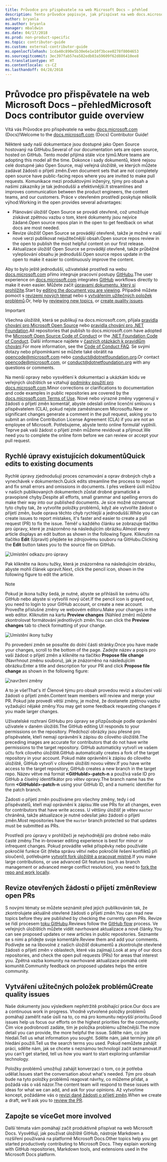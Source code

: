 ```yaml
---
title: Průvodce pro přispěvatele na web Microsoft Docs – přehled
description: Tento průvodce popisuje, jak přispívat na web docs.microsoft.com, který obsahuje dokumentaci Microsoftu.
author: bryanla
ms.author: bryanla
manager: mbaldwin
ms.date: 04/17/2018
ms.prod: non-product-specific
ms.topic: contributor-guide
ms.custom: external-contributor-guide
ms.openlocfilehash: 1cda40c890e5b30e6e1e10f3bcee0278f8004653
ms.sourcegitcommit: 3ec397fab57ea582edb03a59609f62d886410ee8
ms.translationtype: HT
ms.contentlocale: cs-CZ
ms.lasthandoff: 04/28/2018
---
```

# <a name="microsoft-docs-contributor-guide-overview"></a><span data-ttu-id="4299c-103">Průvodce pro přispěvatele na web Microsoft Docs – přehled</span><span class="sxs-lookup"><span data-stu-id="4299c-103">Microsoft Docs contributor guide overview</span></span>

<span data-ttu-id="4299c-104">Vítá vás Průvodce pro přispěvatele na webu [docs.microsoft.com](https://docs.microsoft.com) (Docs)!</span><span class="sxs-lookup"><span data-stu-id="4299c-104">Welcome to the [docs.microsoft.com](https://docs.microsoft.com) (Docs) Contributor Guide!</span></span>

<span data-ttu-id="4299c-105">Některé sady naší dokumentace jsou dostupné jako Open Source hostovaný na GitHubu.</span><span class="sxs-lookup"><span data-stu-id="4299c-105">Several of our documentation sets are open source, hosted on GitHub.</span></span> <span data-ttu-id="4299c-106">Tento model přijímá stále více týmů.</span><span class="sxs-lookup"><span data-stu-id="4299c-106">More teams are adopting this model all the time.</span></span> <span data-ttu-id="4299c-107">Dokonce i sady dokumentů, které nejsou celé dostupné jako Open Source, mají veřejná úložiště, ve kterých můžete zadávat žádosti o přijetí změn.</span><span class="sxs-lookup"><span data-stu-id="4299c-107">Even document sets that are not completely open source have public-facing repos where you are invited to make pull requests.</span></span> <span data-ttu-id="4299c-108">Komunikace mezi produktovými inženýry, týmy pro obsah a našimi zákazníky je tak jednodušší a efektivnější.</span><span class="sxs-lookup"><span data-stu-id="4299c-108">It streamlines and improves communication between the product engineers, the content teams, and our customers.</span></span> <span data-ttu-id="4299c-109">Práce v otevřeném prostředí poskytuje několik výhod:</span><span class="sxs-lookup"><span data-stu-id="4299c-109">Working in the open provides several advantages:</span></span>

- <span data-ttu-id="4299c-110">Plánování úložišť Open Source se provádí otevřeně, což umožňuje získávat zpětnou vazbu o tom, které dokumenty jsou nejvíce žádané.</span><span class="sxs-lookup"><span data-stu-id="4299c-110">Open source repos plan in the open to get feedback on what docs are most needed.</span></span>
- <span data-ttu-id="4299c-111">Revize úložišť Open Source se provádějí otevřeně, takže je možné v naší nové verzi publikovat nejužitečnější obsah.</span><span class="sxs-lookup"><span data-stu-id="4299c-111">Open source repos review in the open to publish the most helpful content on our first release.</span></span>
- <span data-ttu-id="4299c-112">Aktualizace úložišť Open Source se provádějí otevřeně, takže průběžné vylepšování obsahu je jednodušší.</span><span class="sxs-lookup"><span data-stu-id="4299c-112">Open source repos update in the open to make it easier to continuously improve the content.</span></span>

<span data-ttu-id="4299c-113">Aby to bylo ještě jednodušší, uživatelské prostředí na webu [docs.microsoft.com](https://docs.microsoft.com) přímo integruje pracovní postupy [GitHubu](https://github.com).</span><span class="sxs-lookup"><span data-stu-id="4299c-113">The user experience on [docs.microsoft.com](https://docs.microsoft.com) integrates [GitHub](https://github.com) workflows directly to make it even easier.</span></span> <span data-ttu-id="4299c-114">Můžete začít [úpravami dokumentu, který si prohlížíte](#quick-edits-to-existing-documents).</span><span class="sxs-lookup"><span data-stu-id="4299c-114">Start by [editing the document you are viewing](#quick-edits-to-existing-documents).</span></span> <span data-ttu-id="4299c-115">Případně můžete pomoct s [revizemi nových témat](#review-open-prs) nebo s [vytvářením užitečných položek problémů](#create-quality-issues).</span><span class="sxs-lookup"><span data-stu-id="4299c-115">Or, help by [reviewing new topics](#review-open-prs), or [create quality issues](#create-quality-issues).</span></span>

> [!IMPORTANT]
> <span data-ttu-id="4299c-116">Všechna úložiště, která se publikují na docs.microsoft.com, přijala [pravidla chování pro Microsoft Open Source](https://opensource.microsoft.com/codeofconduct/) nebo [pravidla chování pro .NET Foundation](https://dotnetfoundation.org/code-of-conduct).</span><span class="sxs-lookup"><span data-stu-id="4299c-116">All repositories that publish to docs.microsoft.com have adopted the [Microsoft Open Source Code of Conduct](https://opensource.microsoft.com/codeofconduct/) or the [.NET Foundation Code of Conduct](https://dotnetfoundation.org/code-of-conduct).</span></span> <span data-ttu-id="4299c-117">Další informace najdete v [častých otázkách k pravidlům chování](https://opensource.microsoft.com/codeofconduct/faq/).</span><span class="sxs-lookup"><span data-stu-id="4299c-117">For more information, see the [Code of Conduct FAQ](https://opensource.microsoft.com/codeofconduct/faq/).</span></span> <span data-ttu-id="4299c-118">Se svými dotazy nebo připomínkami se můžete také obrátit na [opencode@microsoft.com](mailto:opencode@microsoft.com) nebo [conduct@dotnetfoundation.org](mailto:conduct@dotnetfoundation.org).</span><span class="sxs-lookup"><span data-stu-id="4299c-118">Or contact [opencode@microsoft.com](mailto:opencode@microsoft.com), or [conduct@dotnetfoundation.org](mailto:conduct@dotnetfoundation.org) with any questions or comments.</span></span><br>
>
> <span data-ttu-id="4299c-119">Na menší opravy nebo vysvětlení k dokumentaci a ukázkám kódu ve veřejných úložištích se vztahují [podmínky použití pro docs.microsoft.com](https://docs.microsoft.com/legal/termsofuse).</span><span class="sxs-lookup"><span data-stu-id="4299c-119">Minor corrections or clarifications to documentation and code examples in public repositories are covered by the [docs.microsoft.com Terms of Use](https://docs.microsoft.com/legal/termsofuse).</span></span> <span data-ttu-id="4299c-120">Nové nebo výrazné změny vygenerují v žádosti o přijetí změn komentář, abyste odeslali online licenční smlouvu s přispěvatelem (CLA), pokud nejste zaměstnancem Microsoftu.</span><span class="sxs-lookup"><span data-stu-id="4299c-120">New or significant changes generate a comment in the pull request, asking you to submit an online Contribution License Agreement (CLA) if you are not an employee of Microsoft.</span></span> <span data-ttu-id="4299c-121">Potřebujeme, abyste tento online formulář vyplnili. Teprve pak vaši žádost o přijetí změn můžeme revidovat a přijmout.</span><span class="sxs-lookup"><span data-stu-id="4299c-121">We need you to complete the online form before we can review or accept your pull request.</span></span>

## <a name="quick-edits-to-existing-documents"></a><span data-ttu-id="4299c-122">Rychlé úpravy existujících dokumentů</span><span class="sxs-lookup"><span data-stu-id="4299c-122">Quick edits to existing documents</span></span>

<span data-ttu-id="4299c-123">Rychlé úpravy zjednodušují proces oznamování a oprav drobných chyb a vynechávek v dokumentech.</span><span class="sxs-lookup"><span data-stu-id="4299c-123">Quick edits streamline the process to report and fix small errors and omissions in documents.</span></span> <span data-ttu-id="4299c-124">I přes veškeré úsilí můžou v našich publikovaných dokumentech zůstat drobné gramatické a pravopisné chyby.</span><span class="sxs-lookup"><span data-stu-id="4299c-124">Despite all efforts, small grammar and spelling errors do make their way into our published documents.</span></span> <span data-ttu-id="4299c-125">Je sice možné oznamovat tyto chyby tak, že vytvoříte položky problémů, když ale vytvoříte žádost o přijetí změn, bude oprava těchto chyb rychlejší a jednodušší.</span><span class="sxs-lookup"><span data-stu-id="4299c-125">While you can create issues to report mistakes, it's faster and easier to create a pull request (PR) to fix the issue.</span></span> <span data-ttu-id="4299c-126">Téměř u každého článku se zobrazuje tlačítko pro úpravy, které je znázorněno na následujícím obrázku.</span><span class="sxs-lookup"><span data-stu-id="4299c-126">Almost every article displays an edit button as shown in the following figure.</span></span> <span data-ttu-id="4299c-127">Kliknutím na tlačítko **Edit** (Upravit) přejdete ke zdrojovému souboru na GitHubu.</span><span class="sxs-lookup"><span data-stu-id="4299c-127">Clicking the **Edit** button takes you to the source file on GitHub.</span></span>

![Umístění odkazu pro úpravy](./media/index/edit-article.png)

<span data-ttu-id="4299c-129">Pak klikněte na ikonu tužky, která je znázorněna na následujícím obrázku, abyste mohli článek upravit.</span><span class="sxs-lookup"><span data-stu-id="4299c-129">Next, click the pencil icon, shown in the following figure to edit the article.</span></span>

> [!NOTE]
> <span data-ttu-id="4299c-130">Pokud je ikona tužky šedá, je nutné, abyste se přihlásili ke svému účtu GitHub nebo abyste si vytvořili nový účet.</span><span class="sxs-lookup"><span data-stu-id="4299c-130">If the pencil icon is grayed out, you need to login to your GitHub account, or create a new account.</span></span> <span data-ttu-id="4299c-131">Proveďte příslušné změny ve webovém editoru.</span><span class="sxs-lookup"><span data-stu-id="4299c-131">Make your changes in the web editor.</span></span> <span data-ttu-id="4299c-132">Kliknutím na kartu **Preview changes** (Náhled změn) můžete zkontrolovat formátování jednotlivých změn.</span><span class="sxs-lookup"><span data-stu-id="4299c-132">You can click the **Preview changes** tab to check formatting of your change.</span></span>

![Umístění ikony tužky](./media/index/editicon.png)

<span data-ttu-id="4299c-134">Po provedení změn se posuňte do dolní části stránky.</span><span class="sxs-lookup"><span data-stu-id="4299c-134">Once you have made your changes, scroll to the bottom of the page.</span></span> <span data-ttu-id="4299c-135">Zadejte název a popis pro vaši žádost o přijetí změn a klikněte na tlačítko **Propose file change** (Navrhnout změnu souboru), jak je znázorněno na následujícím obrázku:</span><span class="sxs-lookup"><span data-stu-id="4299c-135">Enter a title and description for your PR and click **Propose file change** as shown in the following figure:</span></span>

![navržení změny](./media/index/submit-pull-request.png)

<span data-ttu-id="4299c-137">A to je vše!</span><span class="sxs-lookup"><span data-stu-id="4299c-137">That's it!</span></span> <span data-ttu-id="4299c-138">Členové týmu pro obsah provedou revizi a sloučení vaší žádosti o přijetí změn.</span><span class="sxs-lookup"><span data-stu-id="4299c-138">Content team members will review and merge your PR.</span></span> <span data-ttu-id="4299c-139">Pokud jste provedli větší změny, je možné, že dostanete zpětnou vazbu vyžadující nějaké změny.</span><span class="sxs-lookup"><span data-stu-id="4299c-139">You may get some feedback requesting changes if you made larger changes.</span></span>

<span data-ttu-id="4299c-140">Uživatelské rozhraní GitHubu pro úpravy se přizpůsobuje podle oprávnění uživatele v daném úložišti.</span><span class="sxs-lookup"><span data-stu-id="4299c-140">The GitHub editing UI responds to your permissions on the repository.</span></span> <span data-ttu-id="4299c-141">Předchozí obrázky jsou přesné pro přispěvatele, kteří nemají oprávnění k zápisu do cílového úložiště.</span><span class="sxs-lookup"><span data-stu-id="4299c-141">The preceding images are accurate for contributors that do not have write permissions to the target repository.</span></span> <span data-ttu-id="4299c-142">GitHub automaticky vytvoří ve vašem účtu fork cílového úložiště.</span><span class="sxs-lookup"><span data-stu-id="4299c-142">GitHub automatically creates a fork of the target repository in your account.</span></span> <span data-ttu-id="4299c-143">Pokud máte oprávnění k zápisu do cílového úložiště, GitHub vytvoří v cílovém úložišti novou větev.</span><span class="sxs-lookup"><span data-stu-id="4299c-143">If you have write access to the target repository, GitHub creates a new branch in the target repo.</span></span> <span data-ttu-id="4299c-144">Název větve má formát **\<GitHubId\>-patch-n** a používá vaše ID pro GitHub a číselný identifikátor pro větev opravy.</span><span class="sxs-lookup"><span data-stu-id="4299c-144">The branch name has the form **\<GitHubId\>-patch-n** using your GitHub ID, and a numeric identifier for the patch branch.</span></span>

<span data-ttu-id="4299c-145">Žádosti o přijetí změn používáme pro všechny změny, tedy i od přispěvatelů, kteří mají oprávnění k zápisu.</span><span class="sxs-lookup"><span data-stu-id="4299c-145">We use PRs for all changes, even for contributors that have write access.</span></span> <span data-ttu-id="4299c-146">U většiny úložišť je větev `master` chráněná, takže aktualizace je nutné odesílat jako žádosti o přijetí změn.</span><span class="sxs-lookup"><span data-stu-id="4299c-146">Most repositories have the `master` branch protected so that updates must be submitted as PRs.</span></span>

<span data-ttu-id="4299c-147">Prostředí pro úpravy v prohlížeči je nejvhodnější pro drobné nebo málo časté změny.</span><span class="sxs-lookup"><span data-stu-id="4299c-147">The in-browser editing experience is best for minor or infrequent changes.</span></span> <span data-ttu-id="4299c-148">Pokud provádíte velké příspěvky nebo používáte pokročilé funkce Git (třeba správu větví nebo pokročilé řešení konfliktů při sloučení), potřebujete [vytvořit fork úložiště a pracovat místně](how-to-write-workflows-major.md).</span><span class="sxs-lookup"><span data-stu-id="4299c-148">If you make large contributions, or use advanced Git features (such as branch management or advanced merge conflict resolution), you need to [fork the repo and work locally](how-to-write-workflows-major.md).</span></span>

## <a name="review-open-prs"></a><span data-ttu-id="4299c-149">Revize otevřených žádostí o přijetí změn</span><span class="sxs-lookup"><span data-stu-id="4299c-149">Review open PRs</span></span>

<span data-ttu-id="4299c-150">S novými tématy se můžete seznámit před jejich publikováním tak, že zkontrolujete aktuálně otevřené žádosti o přijetí změn.</span><span class="sxs-lookup"><span data-stu-id="4299c-150">You can read new topics before they are published by checking the currently open PRs.</span></span> <span data-ttu-id="4299c-151">Revize se řídí procesem [toku GitHubu](https://guides.github.com/introduction/flow/).</span><span class="sxs-lookup"><span data-stu-id="4299c-151">Reviews follow the [GitHub flow](https://guides.github.com/introduction/flow/) process.</span></span> <span data-ttu-id="4299c-152">Ve veřejných úložištích můžete vidět navrhované aktualizace a nové články.</span><span class="sxs-lookup"><span data-stu-id="4299c-152">You can see proposed updates or new articles in public repositories.</span></span> <span data-ttu-id="4299c-153">Seznamte se s nimi a přidejte svoje komentáře.</span><span class="sxs-lookup"><span data-stu-id="4299c-153">Review them and add your comments.</span></span> <span data-ttu-id="4299c-154">Podívejte se na libovolné z našich úložišť dokumentů a zkontrolujte otevřené žádosti o přijetí změn v oblastech, které vás zajímají.</span><span class="sxs-lookup"><span data-stu-id="4299c-154">Look at any of our docs repositories, and check the open pull requests (PRs) for areas that interest you.</span></span> <span data-ttu-id="4299c-155">Zpětná vazba komunity na navrhované aktualizace pomáhá celé komunitě.</span><span class="sxs-lookup"><span data-stu-id="4299c-155">Community feedback on proposed updates helps the entire community.</span></span>

## <a name="create-quality-issues"></a><span data-ttu-id="4299c-156">Vytváření užitečných položek problémů</span><span class="sxs-lookup"><span data-stu-id="4299c-156">Create quality issues</span></span>

<span data-ttu-id="4299c-157">Naše dokumenty jsou výsledkem nepřetržitě probíhající práce.</span><span class="sxs-lookup"><span data-stu-id="4299c-157">Our docs are a continuous work in progress.</span></span> <span data-ttu-id="4299c-158">Vhodně vytvořené položky problémů pomáhají zaměřit naše úsilí na to, co má pro komunitu nejvyšší prioritu.</span><span class="sxs-lookup"><span data-stu-id="4299c-158">Good issues help us focus our efforts on the highest priorities for the community.</span></span> <span data-ttu-id="4299c-159">Čím více podrobností zadáte, tím je položka problému užitečnější.</span><span class="sxs-lookup"><span data-stu-id="4299c-159">The more detail you can provide, the more helpful the issue.</span></span> <span data-ttu-id="4299c-160">Sdělte nám, co jste hledali.</span><span class="sxs-lookup"><span data-stu-id="4299c-160">Tell us what information you sought.</span></span> <span data-ttu-id="4299c-161">Sdělte nám, jaké termíny jste při hledání použili.</span><span class="sxs-lookup"><span data-stu-id="4299c-161">Tell us the search terms you used.</span></span> <span data-ttu-id="4299c-162">Pokud nemůžete zahájit práci, sdělte nám, jak se chcete s neznámou technologií začít seznamovat.</span><span class="sxs-lookup"><span data-stu-id="4299c-162">If you can't get started, tell us how you want to start exploring unfamiliar technology.</span></span>

<span data-ttu-id="4299c-163">Položky problémů umožňují zahájit konverzaci o tom, co je potřeba udělat.</span><span class="sxs-lookup"><span data-stu-id="4299c-163">Issues start the conversation about what's needed.</span></span> <span data-ttu-id="4299c-164">Tým pro obsah bude na tyto položky problémů reagovat návrhy, co můžeme přidat, a požádá vás o váš názor.</span><span class="sxs-lookup"><span data-stu-id="4299c-164">The content team will respond to these issues with ideas for what we can add, and ask for your opinions.</span></span> <span data-ttu-id="4299c-165">Až vytvoříme koncept, požádáme vás o [revizi dané žádosti o přijetí změn](#review-open-prs).</span><span class="sxs-lookup"><span data-stu-id="4299c-165">When we create a draft, we'll ask you to [review the PR](#review-open-prs).</span></span>

## <a name="get-more-involved"></a><span data-ttu-id="4299c-166">Zapojte se více</span><span class="sxs-lookup"><span data-stu-id="4299c-166">Get more involved</span></span>

<span data-ttu-id="4299c-167">Další témata vám pomáhají začít produktivně přispívat na web Microsoft Docs. Vysvětlují, jak používat úložiště GitHub, nástroje Markdown a rozšíření používaná na platformě Microsoft Docs.</span><span class="sxs-lookup"><span data-stu-id="4299c-167">Other topics help you get started productively contributing to Microsoft Docs. They explain working with GitHub repositories, Markdown tools, and extensions used in the Microsoft Docs platform.</span></span>
